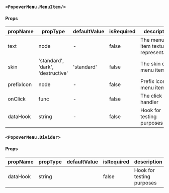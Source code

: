 ### `<PopoverMenu.MenuItem/>`

#### Props

| propName   | propType                          | defaultValue | isRequired | description                          |
| ---------- | --------------------------------- | ------------ | ---------- | ------------------------------------ |
| text       | node                              | -            | false      | The menu item textual representation |
| skin       | 'standard', 'dark', 'destructive' | 'standard'   | false      | The skin of menu item                |
| prefixIcon | node                              | -            | false      | Prefix icon of menu item             |
| onClick    | func                              | -            | false      | The click handler                    |
| dataHook   | string                            | -            | false      | Hook for testing purposes            |

### `<PopoverMenu.Divider>`

#### Props

| propName | propType | defaultValue | isRequired | description               |
| -------- | -------- | ------------ | ---------- | ------------------------- |
| dataHook | string   |              | false      | Hook for testing purposes |
